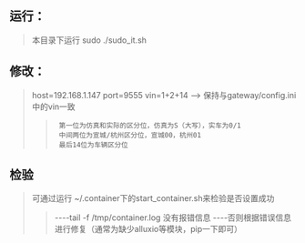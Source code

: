 运行：
----
>本目录下运行 sudo ./sudo_it.sh

修改：
----
>host=192.168.1.147
>port=9555
>vin=1+2+14  --> 保持与gateway/config.ini中的vin一致
>>	    第一位为仿真和实际的区分位，仿真为S（大写），实车为0/1
>>	    中间两位为宣城/杭州区分位，宣城00，杭州01
>>	    最后14位为车辆区分位

检验
----
>可通过运行 ~/.container下的start_container.sh来检验是否设置成功
>>	----tail -f /tmp/container.log 没有报错信息
>>	----否则根据错误信息进行修复（通常为缺少alluxio等模块，pip一下即可）
